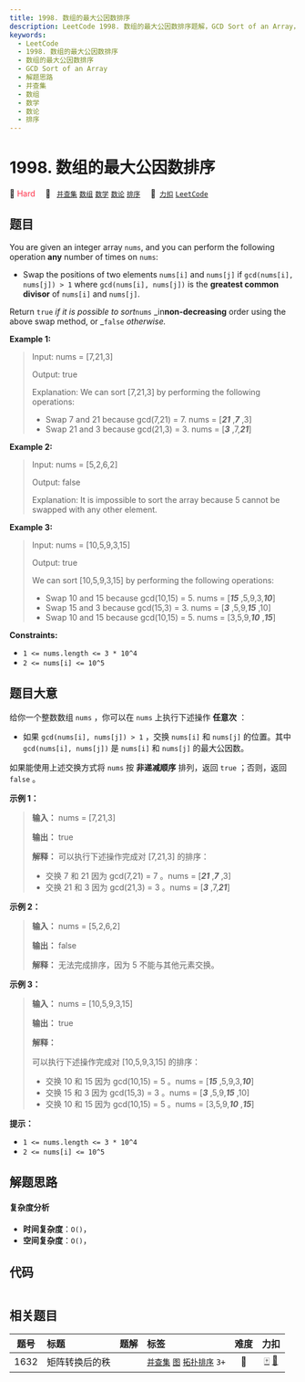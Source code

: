 ```yaml
---
title: 1998. 数组的最大公因数排序
description: LeetCode 1998. 数组的最大公因数排序题解，GCD Sort of an Array，包含解题思路、复杂度分析以及完整的 JavaScript 代码实现。
keywords:
  - LeetCode
  - 1998. 数组的最大公因数排序
  - 数组的最大公因数排序
  - GCD Sort of an Array
  - 解题思路
  - 并查集
  - 数组
  - 数学
  - 数论
  - 排序
---
```


# 1998. 数组的最大公因数排序

🔴 <font color=#ff334b>Hard</font>&emsp; 🔖&ensp; [`并查集`](/tag/union-find.md) [`数组`](/tag/array.md) [`数学`](/tag/math.md) [`数论`](/tag/number-theory.md) [`排序`](/tag/sorting.md)&emsp; 🔗&ensp;[`力扣`](https://leetcode.cn/problems/gcd-sort-of-an-array) [`LeetCode`](https://leetcode.com/problems/gcd-sort-of-an-array)

## 题目

You are given an integer array `nums`, and you can perform the following
operation **any** number of times on `nums`:

  * Swap the positions of two elements `nums[i]` and `nums[j]` if `gcd(nums[i], nums[j]) > 1` where `gcd(nums[i], nums[j])` is the **greatest common divisor** of `nums[i]` and `nums[j]`.

Return `true` _if it is possible to sort_`nums` _in**non-decreasing** order
using the above swap method, or _`false` _otherwise._



**Example 1:**

> Input: nums = [7,21,3]
> 
> Output: true
> 
> Explanation: We can sort [7,21,3] by performing the following operations:
> - Swap 7 and 21 because gcd(7,21) = 7. nums = [_**21**_ ,_**7**_ ,3]
> - Swap 21 and 3 because gcd(21,3) = 3. nums = [_**3**_ ,7,_**21**_]

**Example 2:**

> Input: nums = [5,2,6,2]
> 
> Output: false
> 
> Explanation: It is impossible to sort the array because 5 cannot be swapped with any other element.

**Example 3:**

> Input: nums = [10,5,9,3,15]
> 
> Output: true
> 
> We can sort [10,5,9,3,15] by performing the following operations:
> - Swap 10 and 15 because gcd(10,15) = 5. nums = [_**15**_ ,5,9,3,_**10**_]
> - Swap 15 and 3 because gcd(15,3) = 3. nums = [_**3**_ ,5,9,_**15**_ ,10]
> - Swap 10 and 15 because gcd(10,15) = 5. nums = [3,5,9,_**10**_ ,_**15**_]

**Constraints:**

  * `1 <= nums.length <= 3 * 10^4`
  * `2 <= nums[i] <= 10^5`


## 题目大意

给你一个整数数组 `nums` ，你可以在 `nums` 上执行下述操作 **任意次** ：

  * 如果 `gcd(nums[i], nums[j]) > 1` ，交换 `nums[i]` 和 `nums[j]` 的位置。其中 `gcd(nums[i], nums[j])` 是 `nums[i]` 和 `nums[j]` 的最大公因数。

如果能使用上述交换方式将 `nums` 按 **非递减顺序** 排列，返回 `true` ；否则，返回 `false` 。



**示例 1：**

> 
> 
> 
> 
> 
> **输入：** nums = [7,21,3]
> 
> **输出：** true
> 
> **解释：** 可以执行下述操作完成对 [7,21,3] 的排序：
> - 交换 7 和 21 因为 gcd(7,21) = 7 。nums = [_**21**_ ,_**7**_ ,3]
> - 交换 21 和 3 因为 gcd(21,3) = 3 。nums = [_**3**_ ,7,_**21**_]
> 
> 

**示例 2：**

> 
> 
> 
> 
> 
> **输入：** nums = [5,2,6,2]
> 
> **输出：** false
> 
> **解释：** 无法完成排序，因为 5 不能与其他元素交换。
> 
> 

**示例 3：**

> 
> 
> 
> 
> 
> **输入：** nums = [10,5,9,3,15]
> 
> **输出：** true
> 
> **解释：**
> 
> 可以执行下述操作完成对 [10,5,9,3,15] 的排序：
> - 交换 10 和 15 因为 gcd(10,15) = 5 。nums = [_**15**_ ,5,9,3,_**10**_]
> - 交换 15 和 3 因为 gcd(15,3) = 3 。nums = [_**3**_ ,5,9,_**15**_ ,10]
> - 交换 10 和 15 因为 gcd(10,15) = 5 。nums = [3,5,9,_**10**_ ,_**15**_]
> 
> 



**提示：**

  * `1 <= nums.length <= 3 * 10^4`
  * `2 <= nums[i] <= 10^5`


## 解题思路

#### 复杂度分析

- **时间复杂度**：`O()`，
- **空间复杂度**：`O()`，

## 代码

```javascript

```

## 相关题目

<!-- prettier-ignore -->
| 题号 | 标题 | 题解 | 标签 | 难度 | 力扣 |
| :------: | :------ | :------: | :------ | :------: | :------: |
| 1632 | 矩阵转换后的秩 |  |  [`并查集`](/tag/union-find.md) [`图`](/tag/graph.md) [`拓扑排序`](/tag/topological-sort.md) `3+` | 🔴 | [🀄️](https://leetcode.cn/problems/rank-transform-of-a-matrix) [🔗](https://leetcode.com/problems/rank-transform-of-a-matrix) |